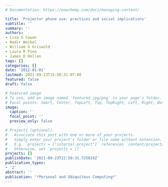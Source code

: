 ```yaml
---
# Documentation: https://wowchemy.com/docs/managing-content/

title: 'Projector phone use: practices and social implications'
subtitle: ''
summary: ''
authors:
- Lisa G Cowan
- Nadir Weibel
- William G Griswold
- Laura R Pina
- James D Hollan
tags: []
categories: []
date: '2012-01-01'
lastmod: 2021-09-23T15:50:31-07:00
featured: false
draft: false

# Featured image
# To use, add an image named `featured.jpg/png` to your page's folder.
# Focal points: Smart, Center, TopLeft, Top, TopRight, Left, Right, BottomLeft, Bottom, BottomRight.
image:
  caption: ''
  focal_point: ''
  preview_only: false

# Projects (optional).
#   Associate this post with one or more of your projects.
#   Simply enter your project's folder or file name without extension.
#   E.g. `projects = ["internal-project"]` references `content/project/deep-learning/index.md`.
#   Otherwise, set `projects = []`.
projects: []
publishDate: '2021-09-23T22:50:31.725819Z'
publication_types:
- '2'
abstract: ''
publication: '*Personal and Ubiquitous Computing*'
---
```

